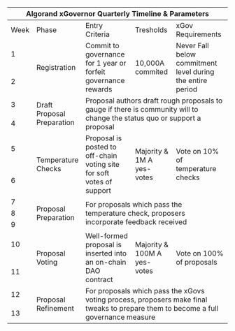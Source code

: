 <table>
<thead>
  <tr>
    <th colspan="5">Algorand xGovernor Quarterly Timeline &amp; Parameters</th>
  </tr>
</thead>
<tbody>
  <tr>
    <td>Week</td>
    <td>Phase</td>
    <td>Entry<br>Criteria</td>
    <td>Tresholds</td>
    <td>xGov<br>Requirements</td>
  </tr>
  <tr>
    <td>1</td>
    <td rowspan="2">Registration</td>
    <td rowspan="2">Commit to governance for 1 year or forfeit governance rewards</td>
    <td rowspan="2">10,000A commited</td>
    <td rowspan="2">Never Fall below commitment level during the entire period</td>
  </tr>
  <tr>
    <td>2</td>
  </tr>
  <tr>
    <td>3</td>
    <td rowspan="2">Draft<br>Proposal<br>Preparation</td>
    <td colspan="3" rowspan="2">Proposal authors draft rough proposals to gauge if there is community will to change the status quo or support a proposal</td>
  </tr>
  <tr>
    <td>4</td>
  </tr>
  <tr>
    <td>5</td>
    <td rowspan="2">Temperature<br>Checks</td>
    <td rowspan="2">Proposal is posted to off-chain voting site for soft votes of support</td>
    <td rowspan="2">Majority &amp; 1M A yes-votes</td>
    <td rowspan="2">Vote on 10% of temperature checks</td>
  </tr>
  <tr>
    <td>6</td>
  </tr>
  <tr>
    <td>7</td>
    <td rowspan="3">Proposal<br>Preparation</td>
    <td colspan="3" rowspan="3">For proposals which pass the temperature check, proposers incorporate feedback received</td>
  </tr>
  <tr>
    <td>8</td>
  </tr>
  <tr>
    <td>9</td>
  </tr>
  <tr>
    <td>10</td>
    <td rowspan="2">Proposal<br>Voting</td>
    <td rowspan="2">Well-formed proposal is inserted into an on-chain DAO contract</td>
    <td rowspan="2">Majority &amp; 100M A yes-votes</td>
    <td rowspan="2">Vote on 100% of proposals</td>
  </tr>
  <tr>
    <td>11</td>
  </tr>
  <tr>
    <td>12</td>
    <td rowspan="2">Proposal<br>Refinement</td>
    <td colspan="3" rowspan="2">For proposals which pass the xGovs voting process, proposers make final tweaks to prepare them to become a full governance measure</td>
  </tr>
  <tr>
    <td>13</td>
  </tr>
</tbody>
</table>